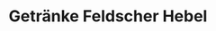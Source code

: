 ---
title: "Getränke Feldscher Hebel"
url: /osnabrueck/getraenke-feldscher-hebel/
shop: Großhandel
---